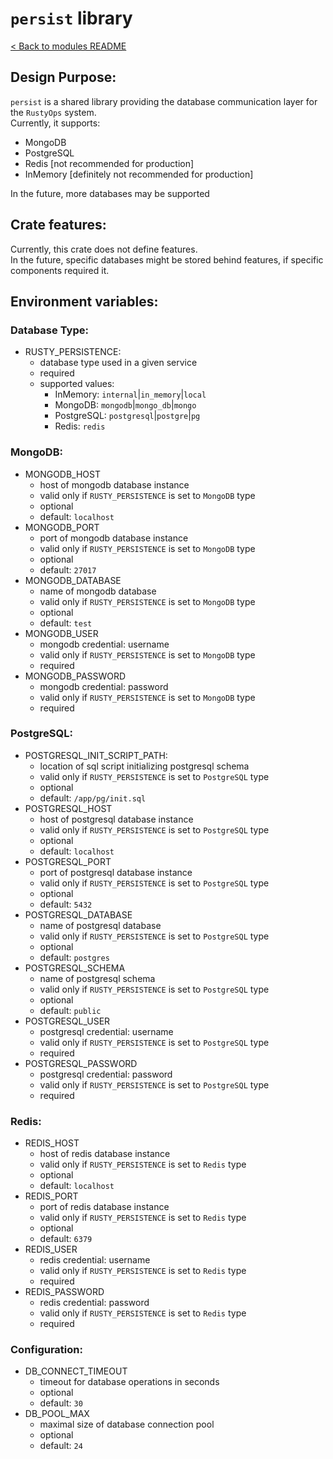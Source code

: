 # `persist` library

[< Back to modules README](README.md)

## Design Purpose:

`persist` is a shared library providing the database communication layer for the `RustyOps` system.\
Currently, it supports:
- MongoDB
- PostgreSQL
- Redis [not recommended for production]
- InMemory [definitely not recommended for production]

In the future, more databases may be supported

## Crate features:

Currently, this crate does not define features.\
In the future, specific databases might be stored behind features, if specific components required it.

## Environment variables:

### Database Type:

- RUSTY_PERSISTENCE:
  - database type used in a given service
  - required
  - supported values:
    - InMemory: `internal`|`in_memory`|`local`
    - MongoDB: `mongodb`|`mongo_db`|`mongo`
    - PostgreSQL: `postgresql`|`postgre`|`pg`
    - Redis: `redis`

### MongoDB:

- MONGODB_HOST
  - host of mongodb database instance
  - valid only if `RUSTY_PERSISTENCE` is set to `MongoDB` type
  - optional
  - default: `localhost`
- MONGODB_PORT
  - port of mongodb database instance
  - valid only if `RUSTY_PERSISTENCE` is set to `MongoDB` type
  - optional
  - default: `27017`
- MONGODB_DATABASE
  - name of mongodb database
  - valid only if `RUSTY_PERSISTENCE` is set to `MongoDB` type
  - optional
  - default: `test`
- MONGODB_USER
  - mongodb credential: username
  - valid only if `RUSTY_PERSISTENCE` is set to `MongoDB` type
  - required
- MONGODB_PASSWORD
  - mongodb credential: password
  - valid only if `RUSTY_PERSISTENCE` is set to `MongoDB` type
  - required

### PostgreSQL:

- POSTGRESQL_INIT_SCRIPT_PATH:
  - location of sql script initializing postgresql schema
  - valid only if `RUSTY_PERSISTENCE` is set to `PostgreSQL` type
  - optional
  - default: `/app/pg/init.sql`
- POSTGRESQL_HOST
  - host of postgresql database instance
  - valid only if `RUSTY_PERSISTENCE` is set to `PostgreSQL` type
  - optional
  - default: `localhost`
- POSTGRESQL_PORT
  - port of postgresql database instance
  - valid only if `RUSTY_PERSISTENCE` is set to `PostgreSQL` type
  - optional
  - default: `5432`
- POSTGRESQL_DATABASE
  - name of postgresql database
  - valid only if `RUSTY_PERSISTENCE` is set to `PostgreSQL` type
  - optional
  - default: `postgres`
- POSTGRESQL_SCHEMA
  - name of postgresql schema
  - valid only if `RUSTY_PERSISTENCE` is set to `PostgreSQL` type
  - optional
  - default: `public`
- POSTGRESQL_USER
  - postgresql credential: username
  - valid only if `RUSTY_PERSISTENCE` is set to `PostgreSQL` type
  - required
- POSTGRESQL_PASSWORD
  - postgresql credential: password
  - valid only if `RUSTY_PERSISTENCE` is set to `PostgreSQL` type
  - required

### Redis:

- REDIS_HOST
  - host of redis database instance
  - valid only if `RUSTY_PERSISTENCE` is set to `Redis` type
  - optional
  - default: `localhost`
- REDIS_PORT
  - port of redis database instance
  - valid only if `RUSTY_PERSISTENCE` is set to `Redis` type
  - optional
  - default: `6379`
- REDIS_USER
  - redis credential: username
  - valid only if `RUSTY_PERSISTENCE` is set to `Redis` type
  - required
- REDIS_PASSWORD
  - redis credential: password
  - valid only if `RUSTY_PERSISTENCE` is set to `Redis` type
  - required

### Configuration:

- DB_CONNECT_TIMEOUT
  - timeout for database operations in seconds
  - optional
  - default: `30`
- DB_POOL_MAX
  - maximal size of database connection pool
  - optional
  - default: `24`
